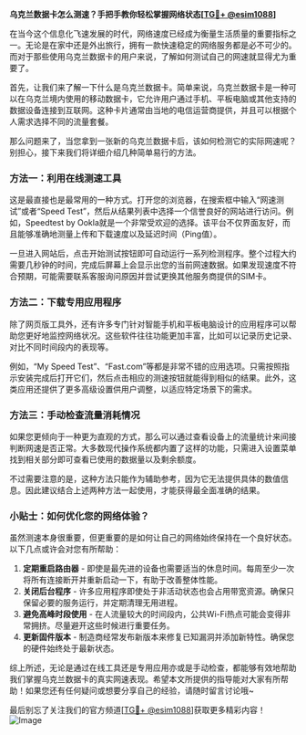 **乌克兰数据卡怎么测速？手把手教你轻松掌握网络状态[[TG💪+ @esim1088](https://t.me/s/esim1088)]**

在当今这个信息化飞速发展的时代，网络速度已经成为衡量生活质量的重要指标之一。无论是在家中还是外出旅行，拥有一款快速稳定的网络服务都是必不可少的。而对于那些使用乌克兰数据卡的用户来说，了解如何测试自己的网速就显得尤为重要了。

首先，让我们来了解一下什么是乌克兰数据卡。简单来说，乌克兰数据卡是一种可以在乌克兰境内使用的移动数据卡，它允许用户通过手机、平板电脑或其他支持的数据设备连接到互联网。这种卡片通常由当地的电信运营商提供，并且可以根据个人需求选择不同的流量套餐。

那么问题来了，当您拿到一张新的乌克兰数据卡后，该如何检测它的实际网速呢？别担心，接下来我们将详细介绍几种简单易行的方法。

### 方法一：利用在线测速工具

这是最直接也是最常用的一种方式。打开您的浏览器，在搜索框中输入“网速测试”或者“Speed Test”，然后从结果列表中选择一个信誉良好的网站进行访问。例如，Speedtest by Ookla就是一个非常受欢迎的选择。该平台不仅界面友好，而且能够准确地测量上传和下载速度以及延迟时间（Ping值）。

一旦进入网站后，点击开始测试按钮即可自动运行一系列检测程序。整个过程大约需要几秒钟的时间，完成后屏幕上会显示出您的当前网速数据。如果发现速度不符合预期，可能需要联系客服询问原因并尝试更换其他服务商提供的SIM卡。

### 方法二：下载专用应用程序

除了网页版工具外，还有许多专门针对智能手机和平板电脑设计的应用程序可以帮助您更好地监控网络状况。这些软件往往功能更加丰富，比如可以记录历史记录、对比不同时间段内的表现等。

例如，“My Speed Test”、“Fast.com”等都是非常不错的应用选项。只需按照指示安装完成后打开它们，然后点击相应的测速按钮就能得到相似的结果。此外，这类应用还提供了更多高级设置供用户调整，以适应特定场景下的需求。

### 方法三：手动检查流量消耗情况

如果您更倾向于一种更为直观的方式，那么可以通过查看设备上的流量统计来间接判断网速是否正常。大多数现代操作系统都内置了这样的功能，只需进入设置菜单找到相关部分即可查看已使用的数据量以及剩余额度。

不过需要注意的是，这种方法只能作为辅助参考，因为它无法提供具体的数值信息。因此建议结合上述两种方法一起使用，才能获得最全面准确的结果。

### 小贴士：如何优化您的网络体验？

虽然测速本身很重要，但更重要的是如何让自己的网络始终保持在一个良好状态。以下几点或许会对您有所帮助：

1. **定期重启路由器** - 即使是最先进的设备也需要适当的休息时间。每周至少一次将所有连接断开并重新启动一下，有助于改善整体性能。
2. **关闭后台程序** - 许多应用程序即使处于非活动状态也会占用带宽资源。确保只保留必要的服务运行，并定期清理无用进程。
3. **避免高峰时段使用** - 在人流量较大的时间段内，公共Wi-Fi热点可能会变得非常拥挤。尽量避开这些时候进行重要任务。
4. **更新固件版本** - 制造商经常发布新版本来修复已知漏洞并添加新特性。确保您的硬件始终处于最新状态。

综上所述，无论是通过在线工具还是专用应用亦或是手动检查，都能够有效地帮助我们掌握乌克兰数据卡的真实网速表现。希望本文所提供的指导能对大家有所帮助！如果您还有任何疑问或想要分享自己的经验，请随时留言讨论哦~

最后别忘了关注我们的官方频道[[TG💪+ @esim1088](https://t.me/s/esim1088)]获取更多精彩内容！
![Image](https://i.postimg.cc/4NQfJmqS/Snipaste-2025-05-13-00-14-12.png)
